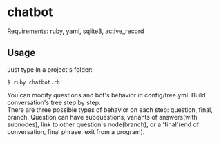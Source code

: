# chatbot

Requirements: ruby, yaml, sqlite3, active_record

## Usage

Just type in a project's folder:

```
$ ruby chatbot.rb
```
You can modify questions and bot's behavior in config/tree.yml. Build conversation's tree step by step.  
There are three possible types of behavior on each step: question, final, branch.
Question can have subquestions, variants of answers(with subnodes), link to other question's node(branch), or a 'final'(end of conversation, final phrase, exit from a program).

